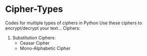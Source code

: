 # Cipher-Types
 Codes for multiple types of ciphers in Python
Use these ciphers to encrypt/decrypt your text...
Ciphers:
 1. Substitution Ciphers:
    - Ceasar Cipher
    -  Mono-Alphabetic Cipher
